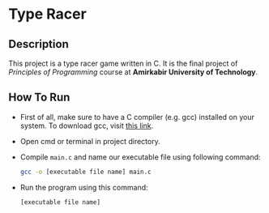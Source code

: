 # Type Racer

## Description

This project is a type racer game written in C.
It is the final project of _Principles of Programming_ course at **Amirkabir University of Technology**.

## How To Run

- First of all, make sure to have a C compiler (e.g. gcc) installed on your system. To download gcc, visit [this link](https://gcc.gnu.org/).
- Open cmd or terminal in project directory.
- Compile `main.c` and name our executable file using following command:

  ```bash
  gcc -o [executable file name] main.c
  ```

- Run the program using this command:

  ```bash
  [executable file name]
  ```

